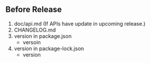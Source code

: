 ## Before Release
1. doc/api.md (If APIs have update in upcoming release.)
2. CHANGELOG.md
3. version in package.json
    + versoin
4. version in package-lock.json
    + version
